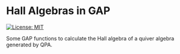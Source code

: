 # Hall Algebras in GAP 

[![License: MIT](https://img.shields.io/badge/License-MIT-yellow.svg)](https://opensource.org/licenses/MIT)

Some GAP functions to calculate the Hall algebra of a quiver algebra generated by QPA.
